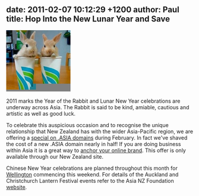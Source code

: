 date: 2011-02-07 10:12:29 +1200
author: Paul
title: Hop Into the New Lunar Year and Save
----

![rabbits.jpg](/media/2011-02-07-rabbits.jpg)

2011 marks the Year of the Rabbit and Lunar New Year celebrations are underway across Asia. The Rabbit is said to be kind, amiable, cautious and artistic as well as good luck.

To celebrate this auspicious occasion and to recognise the unique relationship that New Zealand has with the wider Asia-Pacific region, we are offering a [special on .ASIA domains](https://iwantmyname.co.nz/domains/asia-domain-name-registration-for-asia) during February. In fact we've shaved the cost of a new .ASIA domain nearly in half! If you are doing business within Asia it is a great way to [anchor your online brand](https://iwantmyname.com/blog/2010/11/anchor-your-social-media-presence-with-a-domain.html). This offer is only available through our New Zealand site.

Chinese New Year celebrations are planned throughout this month for [Wellington](http://www.chinesenewyear.co.nz/) commencing this weekend. For details of the Auckland and Christchurch Lantern Festival events refer to the Asia NZ Foundation [website](http://www.asianz.org.nz/our-work/arts-and-community/festivals/chinese-lantern-festival).
